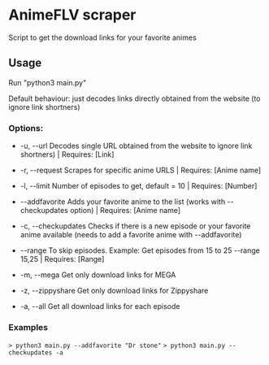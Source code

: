 # AnimeFLV scraper

Script to get the download links for your favorite animes

## Usage

Run "python3 main.py"

Default behaviour: just decodes links directly obtained from the website (to ignore link shortners)

### Options:

* -u, --url		Decodes single URL obtained from the website to ignore link shortners) | Requires: [Link]

* -r, --request		Scrapes for specific anime URLS | Requires: [Anime name]

* -l, --limit		Number of episodes to get, default = 10 | Requires: [Number]

* --addfavorite		Adds your favorite anime to the list (works with --checkupdates option) | Requires: [Anime name]

* -c, --checkupdates	Checks if there is a new episode or your favorite anime available (needs to add a favorite anime with --addfavorite)
 
* --range		To skip episodes. Example: Get episodes from 15 to 25 --range 15,25 | Requires: [Range]

* -m, --mega		Get only download links for MEGA

* -z, --zippyshare	Get only download links for Zippyshare

* -a, --all		Get all download links for each episode

### Examples

```> python3 main.py --addfavorite "Dr stone"```
```> python3 main.py --checkupdates -a```
